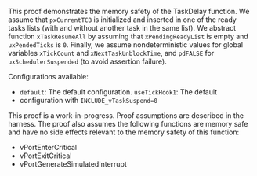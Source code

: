 This proof demonstrates the memory safety of the TaskDelay function.  We assume
that `pxCurrentTCB` is initialized and inserted in one of the ready tasks lists
(with and without another task in the same list). We abstract function
`xTaskResumeAll` by assuming that `xPendingReadyList` is empty and
`uxPendedTicks` is `0`. Finally, we assume nondeterministic values for global
variables `xTickCount` and `xNextTaskUnblockTime`, and `pdFALSE` for
`uxSchedulerSuspended` (to avoid assertion failure).

Configurations available:
 * `default`: The default configuration.  `useTickHook1`: The default
 * configuration with `INCLUDE_vTaskSuspend=0`

This proof is a work-in-progress.  Proof assumptions are described in
the harness.  The proof also assumes the following functions are
memory safe and have no side effects relevant to the memory safety of
this function:

* vPortEnterCritical
* vPortExitCritical
* vPortGenerateSimulatedInterrupt

